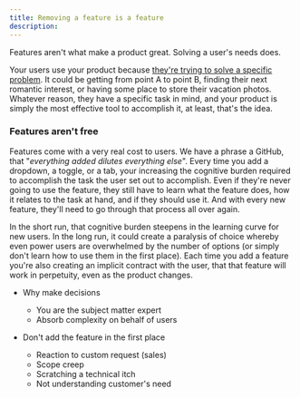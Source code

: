 ```yaml
---
title: Removing a feature is a feature
description:
---
```


Features aren't what make a product great. Solving a user's needs does.

Your users use your product because [they're trying to solve a specific problem](https://strategyn.com/jobs-to-be-done/). It could be getting from point A to point B, finding their next romantic interest, or having some place to store their vacation photos. Whatever reason, they have a specific task in mind, and your product is simply the most effective tool to accomplish it, at least, that's the idea.

### Features aren't free

Features come with a very real cost to users. We have a phrase a GitHub, that "*everything added dilutes everything else*". Every time you add a dropdown, a toggle, or a tab, your increasing the cognitive burden required to accomplish the task the user set out to accomplish. Even if they're never going to use the feature, they still have to learn what the feature does, how it relates to the task at hand, and if they should use it. And with every new feature, they'll need to go through that process all over again.

In the short run, that cognitive burden steepens in the learning curve for new users. In the long run, it could create a paralysis of choice whereby even power users are overwhelmed by the number of options (or simply don't learn how to use them in the first place). Each time you add a feature you're also creating an implicit contract with the user, that that feature will work in perpetuity, even as the product changes.

* Why make decisions
  * You are the subject matter expert
  * Absorb complexity on behalf of users

* Don't add the feature in the first place
  * Reaction to custom request (sales)
  * Scope creep
  * Scratching a technical itch
  * Not understanding customer's need
